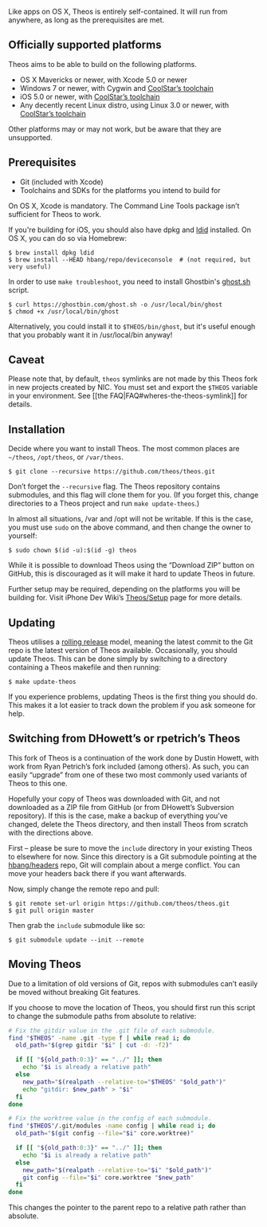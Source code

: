 Like apps on OS X, Theos is entirely self-contained. It will run from anywhere, as long as the prerequisites are met.

## Officially supported platforms
Theos aims to be able to build on the following platforms.

* OS X Mavericks or newer, with Xcode 5.0 or newer
* Windows 7 or newer, with Cygwin and [CoolStar’s toolchain](http://sharedinstance.net/2013/12/build-on-windows/)
* iOS 5.0 or newer, with [CoolStar’s toolchain](http://moreinfo.thebigboss.org/moreinfo/depiction.php?file=iostoolchainDp)
* Any decently recent Linux distro, using Linux 3.0 or newer, with [CoolStar’s toolchain](https://developer.angelxwind.net/Linux/ios-toolchain_clang%2bllvm%2bld64_latest_linux_x86_64.zip)

Other platforms may or may not work, but be aware that they are unsupported.

## Prerequisites
* Git (included with Xcode)
* Toolchains and SDKs for the platforms you intend to build for

On OS X, Xcode is mandatory. The Command Line Tools package isn’t sufficient for Theos to work.

If you're building for iOS, you should also have dpkg and [ldid](http://iphonedevwiki.net/index.php/Ldid) installed. On OS X, you can do so via Homebrew:

```console
$ brew install dpkg ldid
$ brew install --HEAD hbang/repo/deviceconsole  # (not required, but very useful)
```

In order to use `make troubleshoot`, you need to install Ghostbin's [ghost.sh](https://ghostbin.com/ghost.sh) script.

```console
$ curl https://ghostbin.com/ghost.sh -o /usr/local/bin/ghost
$ chmod +x /usr/local/bin/ghost
```

Alternatively, you could install it to `$THEOS/bin/ghost`, but it's useful enough that you probably want it in /usr/local/bin anyway!

## Caveat
Please note that, by default, `theos` symlinks are not made by this Theos fork in new projects created by NIC. You must set and export the `$THEOS` variable in your environment. See [[the FAQ|FAQ#wheres-the-theos-symlink]] for details.

## Installation
Decide where you want to install Theos. The most common places are `~/theos`, `/opt/theos`, or `/var/theos`.

```console
$ git clone --recursive https://github.com/theos/theos.git
```

Don’t forget the `--recursive` flag. The Theos repository contains submodules, and this flag will clone them for you. (If you forget this, change directories to a Theos project and run `make update-theos`.)

In almost all situations, /var and /opt will not be writable. If this is the case, you must use `sudo` on the above command, and then change the owner to yourself:

```console
$ sudo chown $(id -u):$(id -g) theos
```

While it is possible to download Theos using the “Download ZIP” button on GitHub, this is discouraged as it will make it hard to update Theos in future.

Further setup may be required, depending on the platforms you will be building for. Visit iPhone Dev Wiki’s [Theos/Setup](http://iphonedevwiki.net/index.php/Theos/Setup) page for more details.

## Updating
Theos utilises a [rolling release](https://en.wikipedia.org/wiki/Rolling_release) model, meaning the latest commit to the Git repo is the latest version of Theos available. Occasionally, you should update Theos. This can be done simply by switching to a directory containing a Theos makefile and then running:

```console
$ make update-theos
```

If you experience problems, updating Theos is the first thing you should do. This makes it a lot easier to track down the problem if you ask someone for help.

## Switching from DHowett’s or rpetrich’s Theos
This fork of Theos is a continuation of the work done by Dustin Howett, with work from Ryan Petrich’s fork included (among others). As such, you can easily “upgrade” from one of these two most commonly used variants of Theos to this one.

Hopefully your copy of Theos was downloaded with Git, and not downloaded as a ZIP file from GitHub (or from DHowett’s Subversion repository). If this is the case, make a backup of everything you’ve changed, delete the Theos directory, and then install Theos from scratch with the directions above.

First – please be sure to move the `include` directory in your existing Theos to elsewhere for now. Since this directory is a Git submodule pointing at the [hbang/headers](https://github.com/hbang/headers) repo, Git will complain about a merge conflict. You can move your headers back there if you want afterwards.

Now, simply change the remote repo and pull:

```console
$ git remote set-url origin https://github.com/theos/theos.git
$ git pull origin master
```

Then grab the `include` submodule like so:

```console
$ git submodule update --init --remote
```

## Moving Theos
Due to a limitation of old versions of Git, repos with submodules can’t easily be moved without breaking Git features.

If you choose to move the location of Theos, you should first run this script to change the submodule paths from absolute to relative:

```bash
# Fix the gitdir value in the .git file of each submodule.
find "$THEOS" -name .git -type f | while read i; do
  old_path="$(grep gitdir "$i" | cut -d: -f2)"

  if [[ "${old_path:0:3}" == "../" ]]; then
    echo "$i is already a relative path"
  else
    new_path="$(realpath --relative-to="$THEOS" "$old_path")"
    echo "gitdir: $new_path" > "$i"
  fi
done

# Fix the worktree value in the config of each submodule.
find "$THEOS"/.git/modules -name config | while read i; do
  old_path="$(git config --file="$i" core.worktree)"

  if [[ "${old_path:0:3}" == "../" ]]; then
    echo "$i is already a relative path"
  else
    new_path="$(realpath --relative-to="$i" "$old_path")"
    git config --file="$i" core.worktree "$new_path"
  fi
done
```

This changes the pointer to the parent repo to a relative path rather than absolute.